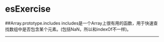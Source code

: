 # esExercise

##Array.prototype.includes
includes是一个Array上很有用的函数，用于快速查找数组中是否包含某个元素。(包括NaN，所以和indexOf不一样)。
*****